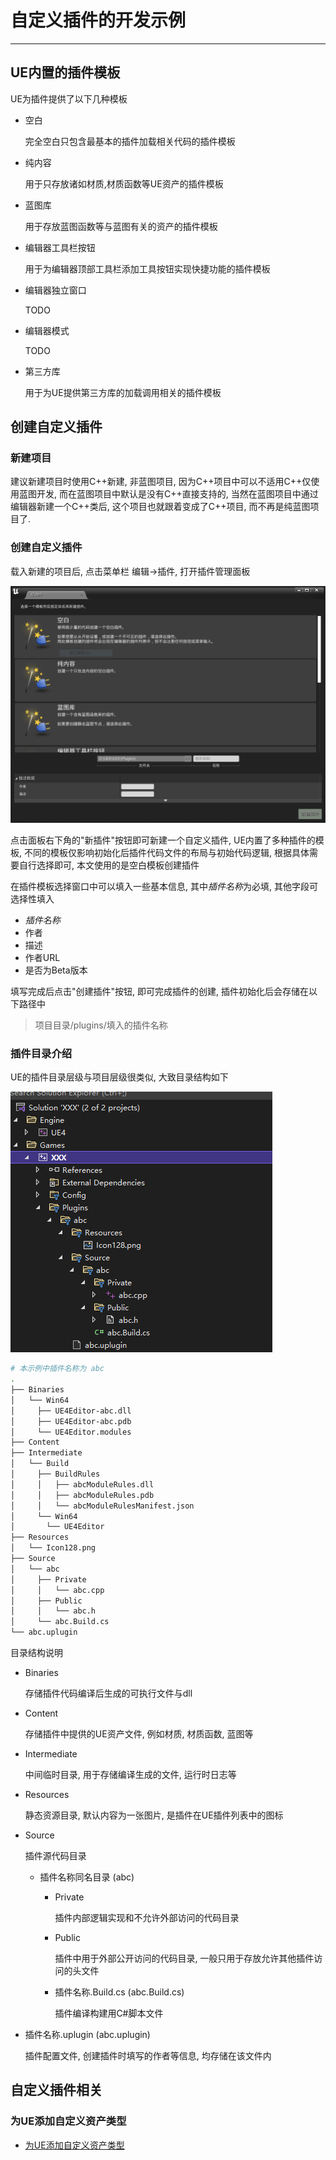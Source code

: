# 自定义插件的开发示例

---

## UE内置的插件模板

UE为插件提供了以下几种模板
- 空白

  完全空白只包含最基本的插件加载相关代码的插件模板
- 纯内容

  用于只存放诸如材质,材质函数等UE资产的插件模板
- 蓝图库

  用于存放蓝图函数等与蓝图有关的资产的插件模板
- 编辑器工具栏按钮

  用于为编辑器顶部工具栏添加工具按钮实现快捷功能的插件模板
- 编辑器独立窗口

  TODO
- 编辑器模式

  TODO
- 第三方库

  用于为UE提供第三方库的加载调用相关的插件模板

## 创建自定义插件

### 新建项目

建议新建项目时使用C++新建, 非蓝图项目, 因为C++项目中可以不适用C++仅使用蓝图开发, 而在蓝图项目中默认是没有C++直接支持的, 当然在蓝图项目中通过编辑器新建一个C++类后, 这个项目也就跟着变成了C++项目, 而不再是纯蓝图项目了.

### 创建自定义插件

载入新建的项目后, 点击菜单栏 编辑->插件, 打开插件管理面板

![创建自定义插件](../images/创建自定义插件.png)

点击面板右下角的"新插件"按钮即可新建一个自定义插件, UE内置了多种插件的模板, 不同的模板仅影响初始化后插件代码文件的布局与初始代码逻辑, 根据具体需要自行选择即可, 本文使用的是空白模板创建插件

在插件模板选择窗口中可以填入一些基本信息, 其中*插件名称*为必填, 其他字段可选择性填入
- *插件名称*
- 作者
- 描述
- 作者URL
- 是否为Beta版本

填写完成后点击"创建插件"按钮, 即可完成插件的创建, 插件初始化后会存储在以下路径中

> 项目目录/plugins/填入的插件名称

### 插件目录介绍

UE的插件目录层级与项目层级很类似, 大致目录结构如下

![插件目录结构](../images/插件目录结构.png)

```bash
# 本示例中插件名称为 abc
.
├── Binaries
│   └── Win64
│     ├── UE4Editor-abc.dll
│     ├── UE4Editor-abc.pdb
│     └── UE4Editor.modules
├── Content
├── Intermediate
│   └── Build
│     ├── BuildRules
│     │   ├── abcModuleRules.dll
│     │   ├── abcModuleRules.pdb
│     │   └── abcModuleRulesManifest.json
│     └── Win64
│       └── UE4Editor
├── Resources
│   └── Icon128.png
├── Source
│   └── abc
│     ├── Private
│     │   └── abc.cpp
│     ├── Public
│     │   └── abc.h
│     └── abc.Build.cs
└── abc.uplugin
```

目录结构说明

- Binaries

  存储插件代码编译后生成的可执行文件与dll

- Content

  存储插件中提供的UE资产文件, 例如材质, 材质函数, 蓝图等

- Intermediate

  中间临时目录, 用于存储编译生成的文件, 运行时日志等

- Resources

  静态资源目录, 默认内容为一张图片, 是插件在UE插件列表中的图标

- Source

  插件源代码目录

  - 插件名称同名目录 (abc)

    - Private

      插件内部逻辑实现和不允许外部访问的代码目录

    - Public

      插件中用于外部公开访问的代码目录, 一般只用于存放允许其他插件访问的头文件

    - 插件名称.Build.cs (abc.Build.cs)

      插件编译构建用C#脚本文件
- 插件名称.uplugin (abc.uplugin)

  插件配置文件, 创建插件时填写的作者等信息, 均存储在该文件内


## 自定义插件相关

### 为UE添加自定义资产类型

- [为UE添加自定义资产类型](/repository/UnrealEngine/为UE添加自定义资产类型.md#为UE添加自定义资产类型)